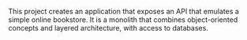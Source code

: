   This project creates an application that
exposes an API that emulates a simple online bookstore.
It is a monolith that combines object-oriented concepts
and layered architecture, with access to databases.
